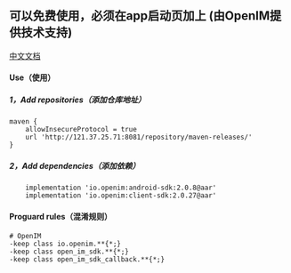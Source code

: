 ## 可以免费使用，必须在app启动页加上 (由OpenIM提供技术支持)

[中文文档](README.zh-cn.md)

#### Use（使用）

##### 1，Add repositories（添加仓库地址）

```
maven {
    allowInsecureProtocol = true
    url 'http://121.37.25.71:8081/repository/maven-releases/'
}
```

##### 2，Add dependencies（添加依赖）

```
    implementation 'io.openim:android-sdk:2.0.8@aar'
    implementation 'io.openim:client-sdk:2.0.27@aar'
```

#### Proguard rules（混淆规则）
```
# OpenIM
-keep class io.openim.**{*;}
-keep class open_im_sdk.**{*;}
-keep class open_im_sdk_callback.**{*;}
```
